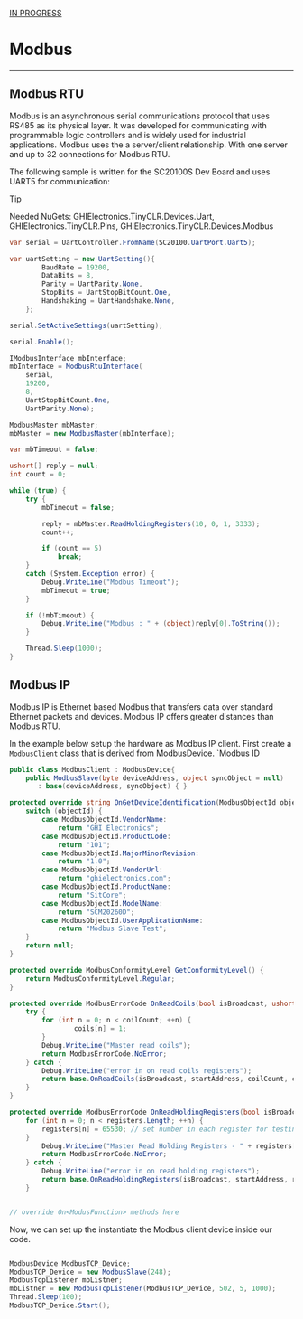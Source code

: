 [IN PROGRESS](error.md) 
# Modbus
---

## Modbus RTU

Modbus is an asynchronous serial communications protocol that uses RS485 as its physical layer. It was developed for communicating with programmable logic controllers and is widely used for industrial applications. Modbus uses the a server/client relationship. With one server and up to 32 connections for Modbus RTU.  

The following sample is written for the SC20100S Dev Board and uses UART5 for communication:

>[!Tip]
>Needed NuGets: GHIElectronics.TinyCLR.Devices.Uart, GHIElectronics.TinyCLR.Pins, GHIElectronics.TinyCLR.Devices.Modbus

```cs
var serial = UartController.FromName(SC20100.UartPort.Uart5);

var uartSetting = new UartSetting(){
        BaudRate = 19200,
        DataBits = 8,
        Parity = UartParity.None,
        StopBits = UartStopBitCount.One,
        Handshaking = UartHandshake.None,
    };

serial.SetActiveSettings(uartSetting);

serial.Enable();

IModbusInterface mbInterface;
mbInterface = ModbusRtuInterface(
    serial,
    19200,
    8,
    UartStopBitCount.One,
    UartParity.None);

ModbusMaster mbMaster;
mbMaster = new ModbusMaster(mbInterface);

var mbTimeout = false;

ushort[] reply = null;
int count = 0;

while (true) {
    try {
        mbTimeout = false;

        reply = mbMaster.ReadHoldingRegisters(10, 0, 1, 3333);
        count++;

        if (count == 5)
            break;
    }
    catch (System.Exception error) {
        Debug.WriteLine("Modbus Timeout");
        mbTimeout = true;
    }

    if (!mbTimeout) {
        Debug.WriteLine("Modbus : " + (object)reply[0].ToString());
    }

    Thread.Sleep(1000);
}
```

## Modbus IP
Modbus IP is Ethernet based Modbus that transfers data over standard Ethernet packets and devices. Modbus IP offers greater distances than Modbus RTU.

In the example below setup the hardware as Modbus IP client. First create a `ModbusClient` class that is derived from ModbusDevice. `Modbus ID 

```cs
public class ModbusClient : ModbusDevice{
    public ModbusSlave(byte deviceAddress, object syncObject = null)
       : base(deviceAddress, syncObject) { }

protected override string OnGetDeviceIdentification(ModbusObjectId objectId) {
    switch (objectId) {
        case ModbusObjectId.VendorName:
            return "GHI Electronics";
        case ModbusObjectId.ProductCode:
            return "101";
        case ModbusObjectId.MajorMinorRevision:
            return "1.0";
        case ModbusObjectId.VendorUrl:
            return "ghielectronics.com";
        case ModbusObjectId.ProductName:
            return "SitCore";
        case ModbusObjectId.ModelName:
            return "SCM20260D";
        case ModbusObjectId.UserApplicationName:
            return "Modbus Slave Test";
    }
    return null;
}

protected override ModbusConformityLevel GetConformityLevel() {
    return ModbusConformityLevel.Regular;
}

protected override ModbusErrorCode OnReadCoils(bool isBroadcast, ushort startAddress, ushort coilCount, byte[] coils) {
    try {
        for (int n = 0; n < coilCount; ++n) {
                coils[n] = 1;
        }
        Debug.WriteLine("Master read coils");
        return ModbusErrorCode.NoError;
    } catch {
        Debug.WriteLine("error in on read coils registers");
        return base.OnReadCoils(isBroadcast, startAddress, coilCount, coils);
    }
}

protected override ModbusErrorCode OnReadHoldingRegisters(bool isBroadcast, ushort startAddress, ushort[] registers) {
    for (int n = 0; n < registers.Length; ++n) {
        registers[n] = 65530; // set number in each register for testing               
    }           
        Debug.WriteLine("Master Read Holding Registers - " + registers[0].ToString());
        return ModbusErrorCode.NoError;
    } catch {
        Debug.WriteLine("error in on read holding registers");
        return base.OnReadHoldingRegisters(isBroadcast, startAddress, registers);
    }


// override On<ModusFunction> methods here
```

Now, we can set up the instantiate the Modbus client device inside our code.

```cs

ModbusDevice ModbusTCP_Device;
ModbusTCP_Device = new ModbusSlave(248);
ModbusTcpListener mbListner;
mbListner = new ModbusTcpListener(ModbusTCP_Device, 502, 5, 1000);
Thread.Sleep(100);
ModbusTCP_Device.Start();

```
